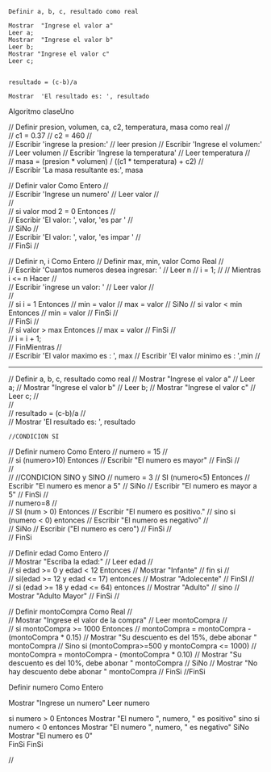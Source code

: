 	Definir a, b, c, resultado como real
	
	Mostrar  "Ingrese el valor a"
	Leer a;
	Mostrar  "Ingrese el valor b"
	Leer b;
	Mostrar "Ingrese el valor c"
	Leer c;
	
	
	resultado = (c-b)/a
	
	Mostrar  'El resultado es: ', resultado
	



Algoritmo claseUno
	
//	Definir presion, volumen, ca, c2, temperatura, masa como real
//	
//	c1 = 0.37
//	c2 = 460
//	
//	Escribir 'ingrese la presion:'
//	leer presion
//	Escribir 'Ingrese el volumen:'
//	Leer volumen
//	Escribir 'Ingrese la temperatura'
//	Leer temperatura
//	
//	masa = (presion * volumen) / ((c1 * temperatura) + c2)
//	
//	Escribir 'La masa resultante es:', masa

	
//	Definir valor Como Entero
//	
//	Escribir 'Ingrese un numero'
//	Leer valor
//	
//	
//	si valor mod 2 = 0 Entonces
//		
//		Escribir 'El valor: ', valor, 'es par '
//		
//	SiNo
//		
//		Escribir 'El valor: ', valor, 'es impar '
//		
//	FinSi
//	
	
	
//	Definir n, i Como Entero
//	Definir max, min, valor Como Real
//	
//	Escribir 'Cuantos numeros desea ingresar: '
//	Leer n
//	i = 1;
//
//	Mientras i <= n Hacer
//		
//		Escribir 'ingrese un valor: '
//		Leer  valor
//		
//		
//		si i = 1 Entonces
//			min = valor
//			max = valor
//		SiNo
//			si valor < min Entonces
//				min = valor
//			FinSi
//			
//		FinSi
//		
//		si valor > max Entonces
//			max = valor
//		FinSi
//		
//		i = i + 1;		
//	FinMientras
//	
//	Escribir 'El valor maximo es : ', max
//	Escribir 'El valor minimo es : ',min
//	

---------------------------------------------------
//	Definir a, b, c, resultado como real
//	Mostrar  "Ingrese el valor a"
//	Leer a;
//	Mostrar  "Ingrese el valor b"
//	Leer b;
//	Mostrar "Ingrese el valor c"
//	Leer c;
//	
//	
//	resultado = (c-b)/a
//	
//	Mostrar  'El resultado es: ', resultado
	
	
	//CONDICION SI
//	Definir numero Como Entero
//	numero = 15
//	
//	si (numero>10) Entonces
//		Escribir "El numero es mayor"
//	FinSi
//	
//	
//	//CONDICION SINO y SINO
//	numero = 3
//	SI (numero<5) Entonces
//		Escribir "El numero es menor a 5"
//	SiNo
//		Escribir "El numero es mayor a 5"
//	FinSi
//	
//	numero=8
//	
//	SI (num > 0) Entonces
//		Escribir "El numero es positivo."
//	sino si (numero < 0) entonces
//			Escribir "El numero es negativo"
//			
//		SiNo
//			Escribir ("El numero es cero")
//		FinSi
//		
//	FinSi
	
	
	
//	Definir edad Como Entero
//	
//	Mostrar "Escriba la edad:"
//	Leer edad
//	
//	si edad >= 0 y edad < 12 Entonces
//		Mostrar "Infante"
//	fin si
//	
//	si(edad >= 12 y edad <= 17) entonces
//		Mostrar "Adolecente"
//	FinSI
//	
//	si (edad >= 18 y edad <= 64) entonces
//		Mostrar "Adulto"
//	sino
//		Mostrar "Adulto Mayor"
//	FinSi
//	
	
//	Definir montoCompra Como Real
//	
//	Mostrar "Ingrese el valor de la compra"
//	Leer  montoCompra
//	
//	si montoCompra >= 1000 Entonces
//		montoCompra = montoCompra - (montoCompra * 0.15)
//		Mostrar "Su descuento es del 15%, debe abonar " montoCompra
//	Sino si (montoCompra>=500 y montoCompra <= 1000)
//			montoCompra = montoCompra - (montoCompra * 0.10)
//			Mostrar "Su descuento es del 10%, debe abonar " montoCompra
//	SiNo
//		Mostrar "No hay descuento debe abonar " montoCompra
//	FinSi
//FinSi


Definir numero Como Entero

Mostrar "Ingrese un numero"
Leer numero

si numero > 0 Entonces
	Mostrar "El numero ", numero, " es positivo"
sino si numero < 0 entonces
		Mostrar "El numero ", numero, " es negativo"
	SiNo
		Mostrar "El numero es 0"	
	FinSi
FinSi
	
	
//	
	
	
	
	
	
	
	
	
	
	
	
	
	
